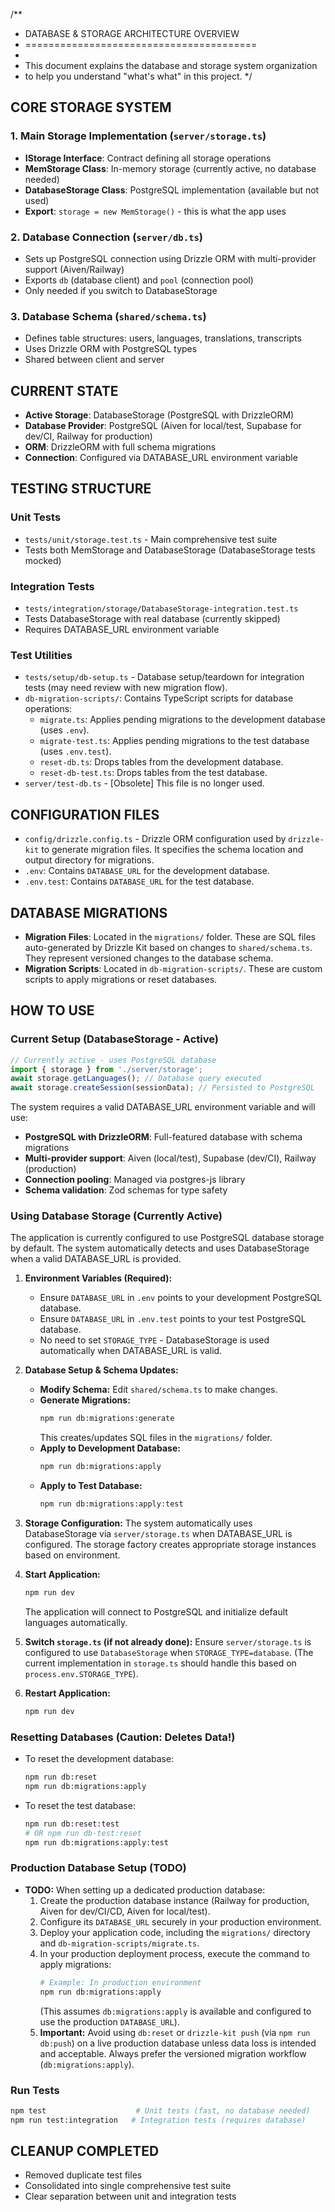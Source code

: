 /**
 * DATABASE & STORAGE ARCHITECTURE OVERVIEW
 * ========================================
 * 
 * This document explains the database and storage system organization
 * to help you understand "what's what" in this project.
 */

## CORE STORAGE SYSTEM

### 1. Main Storage Implementation (`server/storage.ts`)
- **IStorage Interface**: Contract defining all storage operations
- **MemStorage Class**: In-memory storage (currently active, no database needed)
- **DatabaseStorage Class**: PostgreSQL implementation (available but not used)
- **Export**: `storage = new MemStorage()` - this is what the app uses

### 2. Database Connection (`server/db.ts`)
- Sets up PostgreSQL connection using Drizzle ORM with multi-provider support (Aiven/Railway)
- Exports `db` (database client) and `pool` (connection pool)
- Only needed if you switch to DatabaseStorage

### 3. Database Schema (`shared/schema.ts`)
- Defines table structures: users, languages, translations, transcripts
- Uses Drizzle ORM with PostgreSQL types
- Shared between client and server

## CURRENT STATE
- **Active Storage**: DatabaseStorage (PostgreSQL with DrizzleORM)
- **Database Provider**: PostgreSQL (Aiven for local/test, Supabase for dev/CI, Railway for production)
- **ORM**: DrizzleORM with full schema migrations
- **Connection**: Configured via DATABASE_URL environment variable

## TESTING STRUCTURE

### Unit Tests
- `tests/unit/storage.test.ts` - Main comprehensive test suite
- Tests both MemStorage and DatabaseStorage (DatabaseStorage tests mocked)

### Integration Tests  
- `tests/integration/storage/DatabaseStorage-integration.test.ts`
- Tests DatabaseStorage with real database (currently skipped)
- Requires DATABASE_URL environment variable

### Test Utilities
- `tests/setup/db-setup.ts` - Database setup/teardown for integration tests (may need review with new migration flow).
- `db-migration-scripts/`: Contains TypeScript scripts for database operations:
    - `migrate.ts`: Applies pending migrations to the development database (uses `.env`).
    - `migrate-test.ts`: Applies pending migrations to the test database (uses `.env.test`).
    - `reset-db.ts`: Drops tables from the development database.
    - `reset-db-test.ts`: Drops tables from the test database.
- `server/test-db.ts` - [Obsolete] This file is no longer used.

## CONFIGURATION FILES
- `config/drizzle.config.ts` - Drizzle ORM configuration used by `drizzle-kit` to generate migration files. It specifies the schema location and output directory for migrations.
- `.env`: Contains `DATABASE_URL` for the development database.
- `.env.test`: Contains `DATABASE_URL` for the test database.

## DATABASE MIGRATIONS
- **Migration Files**: Located in the `migrations/` folder. These are SQL files auto-generated by Drizzle Kit based on changes to `shared/schema.ts`. They represent versioned changes to the database schema.
- **Migration Scripts**: Located in `db-migration-scripts/`. These are custom scripts to apply migrations or reset databases.

## HOW TO USE

### Current Setup (DatabaseStorage - Active)
```javascript
// Currently active - uses PostgreSQL database
import { storage } from './server/storage';
await storage.getLanguages(); // Database query executed
await storage.createSession(sessionData); // Persisted to PostgreSQL
```

The system requires a valid DATABASE_URL environment variable and will use:
- **PostgreSQL with DrizzleORM**: Full-featured database with schema migrations
- **Multi-provider support**: Aiven (local/test), Supabase (dev/CI), Railway (production)
- **Connection pooling**: Managed via postgres-js library
- **Schema validation**: Zod schemas for type safety

### Using Database Storage (Currently Active)

The application is currently configured to use PostgreSQL database storage by default. The system automatically detects and uses DatabaseStorage when a valid DATABASE_URL is provided.

1.  **Environment Variables (Required):**
    *   Ensure `DATABASE_URL` in `.env` points to your development PostgreSQL database.
    *   Ensure `DATABASE_URL` in `.env.test` points to your test PostgreSQL database.
    *   No need to set `STORAGE_TYPE` - DatabaseStorage is used automatically when DATABASE_URL is valid.

2.  **Database Setup & Schema Updates:**
    *   **Modify Schema:** Edit `shared/schema.ts` to make changes.
    *   **Generate Migrations:**
        ```bash
        npm run db:migrations:generate
        ```
        This creates/updates SQL files in the `migrations/` folder.
    *   **Apply to Development Database:**
        ```bash
        npm run db:migrations:apply
        ```
    *   **Apply to Test Database:**
        ```bash
        npm run db:migrations:apply:test
        ```

3.  **Storage Configuration:**
    The system automatically uses DatabaseStorage via `server/storage.ts` when DATABASE_URL is configured. The storage factory creates appropriate storage instances based on environment.

4.  **Start Application:**
    ```bash
    npm run dev
    ```
    
    The application will connect to PostgreSQL and initialize default languages automatically.

3.  **Switch `storage.ts` (if not already done):**
    Ensure `server/storage.ts` is configured to use `DatabaseStorage` when `STORAGE_TYPE=database`. (The current implementation in `storage.ts` should handle this based on `process.env.STORAGE_TYPE`).

4.  **Restart Application:**
    ```bash
    npm run dev
    ```

### Resetting Databases (Caution: Deletes Data!)
*   To reset the development database:
    ```bash
    npm run db:reset
    npm run db:migrations:apply
    ```
*   To reset the test database:
    ```bash
    npm run db:reset:test 
    # OR npm run db-test:reset
    npm run db:migrations:apply:test
    ```

### Production Database Setup (TODO)

*   **TODO:** When setting up a dedicated production database:
    1.  Create the production database instance (Railway for production, Aiven for dev/CI/CD, Aiven for local/test).
    2.  Configure its `DATABASE_URL` securely in your production environment.
    3.  Deploy your application code, including the `migrations/` directory and `db-migration-scripts/migrate.ts`.
    4.  In your production deployment process, execute the command to apply migrations:
        ```bash
        # Example: In production environment
        npm run db:migrations:apply 
        ```
        (This assumes `db:migrations:apply` is available and configured to use the production `DATABASE_URL`).
    5.  **Important:** Avoid using `db:reset` or `drizzle-kit push` (via `npm run db:push`) on a live production database unless data loss is intended and acceptable. Always prefer the versioned migration workflow (`db:migrations:apply`).

### Run Tests
```bash
npm test                    # Unit tests (fast, no database needed)
npm run test:integration   # Integration tests (requires database)
```

## CLEANUP COMPLETED
- Removed duplicate test files
- Consolidated into single comprehensive test suite
- Clear separation between unit and integration tests